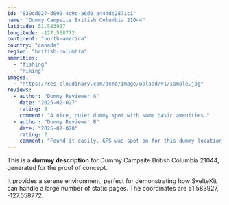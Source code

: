 ```yaml
---
id: "839cd027-d090-4c9c-a6d0-a444de2871c1"
name: "Dummy Campsite British Columbia 21044"
latitude: 51.583927
longitude: -127.558772
continent: "north-america"
country: "canada"
region: "british-columbia"
amenities:
  - "fishing"
  - "hiking"
images:
  - "https://res.cloudinary.com/demo/image/upload/v1/sample.jpg"
reviews:
  - author: "Dummy Reviewer A"
    date: "2025-02-027"
    rating: 5
    comment: "A nice, quiet dummy spot with some basic amenities."
  - author: "Dummy Reviewer B"
    date: "2025-02-020"
    rating: 2
    comment: "Found it easily. GPS was spot on for this dummy location."
---
```


This is a **dummy description** for Dummy Campsite British Columbia 21044, generated for the proof of concept.

It provides a serene environment, perfect for demonstrating how SvelteKit can handle a large number of static pages. The coordinates are 51.583927, -127.558772.
